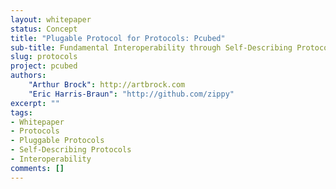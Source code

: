 ```yaml
---
layout: whitepaper
status: Concept
title: "Plugable Protocol for Protocols: Pcubed"
sub-title: Fundamental Interoperability through Self-Describing Protocols
slug: protocols
project: pcubed
authors:
    "Arthur Brock": http://artbrock.com
    "Eric Harris-Braun": "http://github.com/zippy"
excerpt: ""
tags:
- Whitepaper
- Protocols
- Pluggable Protocols
- Self-Describing Protocols
- Interoperability
comments: []
---
```

